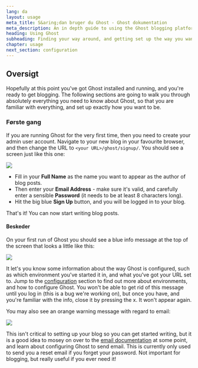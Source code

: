 ```yaml
---
lang: da
layout: usage
meta_title: S&aring;dan bruger du Ghost - Ghost dokumentation
meta_description: An in depth guide to using the Ghost blogging platform. Got Ghost but not sure how to get going? Start here!
heading: Using Ghost
subheading: Finding your way around, and getting set up the way you want
chapter: usage
next_section: configuration
---
```


## Oversigt <a id="overview"></a>

Hopefully at this point you've got Ghost installed and running, and you're ready to get blogging. The following sections are going to walk you through absolutely everything you need to know about Ghost, so that you are familiar with everything, and set up exactly how you want to be.

### Første gang

If you are running Ghost for the very first time, then you need to create your admin user account. Navigate to your new blog in your favourite browser, and then change the URL to <code class="path">&lt;your URL&gt;/ghost/signup/</code>. You should see a screen just like this one:

![](https://s3-eu-west-1.amazonaws.com/ghost-website-cdn/ghost-signup.png)

*   Fill in your **Full Name** as the name you want to appear as the author of blog posts.
*   Then enter your **Email Address** - make sure it's valid, and carefully enter a sensible **Password** (it needs to be at least 8 characters long).
*   Hit the big blue **Sign Up** button, and you will be logged in to your blog.

That's it! You can now start writing blog posts.

#### Beskeder

On your first run of Ghost you should see a blue info message at the top of the screen that looks a little like this:

![](https://s3-eu-west-1.amazonaws.com/ghost-website-cdn/first-run-info.png)

It let's you know some information about the way Ghost is configured, such as which environment you've started it in, and what you've got your URL set to. Jump to the [configuration](/usage/configuration/) section to find out more about environments, and how to configure Ghost. You won't be able to get rid of this message until you log in (this is a bug we're working on), but once you have, and you're familiar with the info, close it by pressing the x. It won't appear again.

You may also see an orange warning message with regard to email:

![](https://s3-eu-west-1.amazonaws.com/ghost-website-cdn/email-warning.png)

This isn't critical to setting up your blog so you can get started writing, but it is a good idea to mosey on over to the [email documentation](/mail) at some point, and learn about configuring Ghost to send email. This is currently only used to send you a reset email if you forget your password. Not important for blogging, but really useful if you ever need it!

